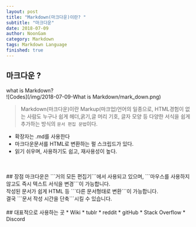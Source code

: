 ```yaml
---
layout: post
title: "Markdown(마크다운)이란? "
subtitle: "마크다운"
date: 2018-07-09
author: NoonGam
category: Markdown
tags: Markdown Language
finished: true
---
```


## 마크다운 ?

<span class="evidence">what is Markdown? <br></span>
![Codes](/img/2018-07-09-What is Markdown/mark_down.png)
>Markdown(마크다운)이란 Markup(마크업)언어의 일종으로, HTML경험이 없는 사람도 누구나 쉽게 헤더,굵기,글 머리 기호, 글자 모양 등 다양한 서식을 쉽게 추가하는 방식의 ```문서 편집 문법```이다.

- 확장자는 .md를 사용한다
- 마크다운문서를 HTML로 변환하는 펄 스크립드가 있다.
- 읽기 쉬우며, 사용하기도 쉽고, 재사용성이 높다.

<br>
<br>
## 장점
마크다운은 ```거의 모든 편집기```에서 사용되고 있으며, ```마우스를 사용하지않고도 즉시 텍스트 서식을 변경```이 가능합니다. <br>
작성된 문서가 쉽게 HTML 등 ```다른 문서형태로 변환```이 가능합니다.<br>
결국 ```문서 작성 시간을 단축```시킬 수 있습니다.

<br>
<br>
## 대표적으로 사용하는 곳
* Wiki
* tublr
* reddit
* gitHub
* Stack Overflow
* Discord
